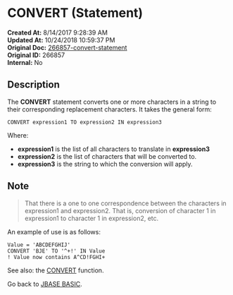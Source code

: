 # CONVERT (Statement)

**Created At:** 8/14/2017 9:28:39 AM  
**Updated At:** 10/24/2018 10:59:37 PM  
**Original Doc:** [266857-convert-statement](https://docs.jbase.com/36868-jbase-basic/266857-convert-statement)  
**Original ID:** 266857  
**Internal:** No  

## Description

The **CONVERT** statement converts one or more characters in a string to their corresponding replacement characters. It takes the general form:

```
CONVERT expression1 TO expression2 IN expression3
```

Where:

- **expression1** is the list of all characters to translate in **expression3**
- **expression2** is the list of characters that will be converted to.
- **expression3** is the string to which the conversion will apply.

## Note

> That there is a one to one correspondence between the characters in expression1 and expression2. That is, conversion of character 1 in expression1 to character 1 in expression2, etc.

An example of use is as follows:

```
Value = 'ABCDEFGHIJ'
CONVERT 'BJE' TO '^+!' IN Value
! Value now contains A^CD!FGHI+
```

See also: the [CONVERT](./../convert) function.

Go back to [JBASE BASIC](./../jbase-basic-programmers-reference-guide).
